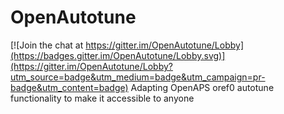 # OpenAutotune

[![Join the chat at https://gitter.im/OpenAutotune/Lobby](https://badges.gitter.im/OpenAutotune/Lobby.svg)](https://gitter.im/OpenAutotune/Lobby?utm_source=badge&utm_medium=badge&utm_campaign=pr-badge&utm_content=badge)
Adapting OpenAPS oref0 autotune functionality to make it accessible to anyone
